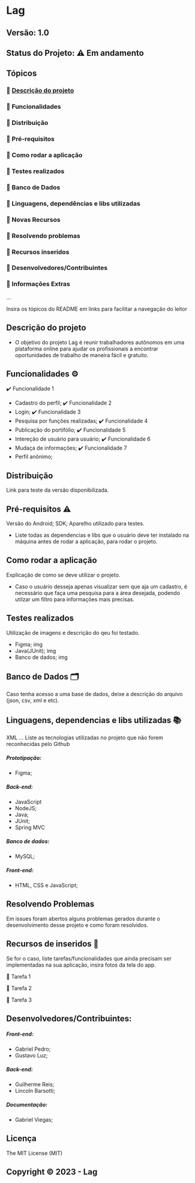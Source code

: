 # Lag
## Versão: 1.0 
## Status do Projeto: ⚠️ Em andamento 

## Tópicos
### 🔹 [Descrição do projeto ]([url](https://github.com/Lag-Fabricade-Projetos/Projeto-Frelancer/blob/main/README.md#descri%C3%A7%C3%A3o-do-projeto))
### 🔹 Funcionalidades
### 🔹 Distribuição
### 🔹 Pré-requisitos
### 🔹 Como rodar a aplicação
### 🔹 Testes realizados
### 🔹 Banco de Dados
### 🔹 Linguagens, dependências e libs utilizadas
### 🔹 Novas Recursos
### 🔹 Resolvendo problemas
### 🔹 Recursos inseridos 
### 🔹 Desenvolvedores/Contribuintes
### 🔹 Informações Extras


...

Insira os tópicos do README em links para facilitar a navegação do leitor

## Descrição do projeto
- O objetivo do projeto Lag é reunir trabalhadores autônomos em uma plataforma online para ajudar os profissionais a encontrar oportunidades de trabalho de maneira fácil e gratuito.


## Funcionalidades ⚙️
✔️ Funcionalidade 1
- Cadastro do perfil;
✔️ Funcionalidade 2
- Login;
✔️ Funcionalidade 3
- Pesquisa por funções realizadas;
✔️ Funcionalidade 4
- Publicação do portifólio;
✔️ Funcionalidade 5
- Intereção de usuário para usuário;
✔️ Funcionalidade 6
- Mudaça de informações;
✔️ Funcionalidade 7
- Perfil anônimo;

## Distribuição
Link para teste da versão disponibilizada.

## Pré-requisitos ⚠️    
Versão do Android; 
SDK; 
Aparelho utilizado para testes.
- Liste todas as dependencias e libs que o usuário deve ter instalado na máquina antes de rodar a aplicação, para rodar o projeto.

## Como rodar a aplicação 
Explicação de como se deve utilizar o projeto.
- Caso o usuário desseja apenas visualizar sem que aja um cadastro, é necessário que faça uma pesquisa para a área desejada, podendo utilzar um filtro 
para informações mais precisas.
## Testes realizados
Utilização de imagens e descrição do qeu foi testado.
- Figma;
img
- Java(JUnit);
img
- Banco de dados;
img

## Banco de Dados 🗂️
Caso tenha acesso a uma base de dados, deixe a descrição do arquivo (json, csv, xml e etc).

## Linguagens, dependencias e libs utilizadas 📚

XML
...
Liste as tecnologias utilizadas no projeto que não forem reconhecidas pelo Github

##### Prototipação:
- Figma;
##### Back-end:
- JavaScript
- NodeJS;
- Java;
- JUnit;
- Spring MVC
##### Banco de dados:
- MySQL;
##### Front-end:
- HTML, CSS e JavaScript;

## Resolvendo Problemas 
Em issues foram abertos alguns problemas gerados durante o desenvolvimento desse projeto e como foram resolvidos.

## Recursos de inseridos 🧰
Se for o caso, liste tarefas/funcionalidades que ainda precisam ser implementadas na sua aplicação, insira fotos da tela do app.

📝 Tarefa 1

📝 Tarefa 2

📝 Tarefa 3

## Desenvolvedores/Contribuintes:
##### Front-end:
- Gabriel Pedro;
- Gustavo Luz;
##### Back-end:
- Guilherme Reis;
- Lincoln Barsotti;
##### Documentação:
- Gabriel Viegas;

## Licença
The MIT License (MIT)

## Copyright ©️ 2023 - Lag
